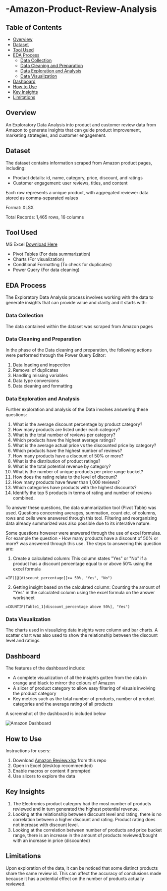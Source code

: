 # -Amazon-Product-Review-Analysis

## Table of Contents
- [Overview](https://github.com/ayodelezeke/-Amazon-Product-Review-Analysis/blob/main/README.md#overview)
- [Dataset](https://github.com/ayodelezeke/-Amazon-Product-Review-Analysis/blob/main/README.md#dataset)
- [Tool Used](https://github.com/ayodelezeke/-Amazon-Product-Review-Analysis/blob/main/README.md#tool-used)
- [EDA Process](https://github.com/ayodelezeke/-Amazon-Product-Review-Analysis/blob/main/README.md#eda-process)
  - [Data Collection](https://github.com/ayodelezeke/-Amazon-Product-Review-Analysis/blob/main/README.md#data-collection)
  - [Data Cleaning and Preparation](https://github.com/ayodelezeke/-Amazon-Product-Review-Analysis/blob/main/README.md#data-cleaning-and-preparation)
  - [Data Exploration and Analysis](https://github.com/ayodelezeke/-Amazon-Product-Review-Analysis/blob/main/README.md#data-exploration-and-analysis)
  - [Data Visualization](https://github.com/ayodelezeke/-Amazon-Product-Review-Analysis/blob/main/README.md#data-visualization)
 - [Dashboard](https://github.com/ayodelezeke/-Amazon-Product-Review-Analysis/blob/main/README.md#dashboard)
 - [How to Use](https://github.com/ayodelezeke/-Amazon-Product-Review-Analysis/blob/main/README.md#how-to-use)
 - [Key Insights](https://github.com/ayodelezeke/-Amazon-Product-Review-Analysis/blob/main/README.md#key-insights)
 - [Limitations](https://github.com/ayodelezeke/-Amazon-Product-Review-Analysis/blob/main/README.md#limitations)

 
## Overview
An Exploratory Data Analysis into product and customer review data from Amazon to generate insights that can guide product improvement, marketing strategies, and customer engagement.

## Dataset
The dataset contains information scraped from Amazon product pages, including: 
- Product details: id, name, category, price, discount, and ratings 
- Customer engagement: user reviews, titles, and content 

Each row represents a unique product, with aggregated reviewer data stored as comma-separated values 

Format: XLSX

Total Records: 1,465 rows, 16 columns

## Tool Used
MS Excel [Download Here](https://www.microsoft.com/en-us/microsoft-365/excel)
- Pivot Tables (For data summarization)
- Charts (For visualization)
- Conditional Formatting (To check for duplicates)
- Power Query (For data cleaning)


## EDA Process
The Exploratory Data Analysis process involves working with the data to generate insights that can provide value and clarity and it starts with:

### Data Collection
The data contained within the dataset was scraped from Amazon pages

### Data Cleaning and Preparation
In the phase of the Data cleaning and preparation, the following actions were performed through the Power Query Editor:
  1. Data loading and inspection
  2. Removal of duplicates
  3. Handling missing variables
  4. Data type conversions
  5. Data cleaning and formatting

### Data Exploration and Analysis
Further exploration and analysis of the Data involves answering these questions:
1. What is the average discount percentage by product category? 
2. How many products are listed under each category? 
3. What is the total number of reviews per category?  
4. Which products have the highest average ratings? 
5. What is the average actual price vs the discounted price by category? 
6. Which products have the highest number of reviews? 
7. How many products have a discount of 50% or more? 
8. What is the distribution of product ratings? 
9. What is the total potential revenue by category? 
10. What is the number of unique products per price range bucket? 
11. How does the rating relate to the level of discount? 
12. How many products have fewer than 1,000 reviews? 
13. Which categories have products with the highest discounts? 
14. Identify the top 5 products in terms of rating and number of reviews combined.

To answer these questions, the data summarization tool (Pivot Table) was used. Questions concerning averages, summation, count etc. of columns, rows and cells were answered through this tool. Filtering and reorganizing data already summarized was also possible due to its interative nature. 

Some questions however were answered through the use of excel formulas. For example the question - How many products have a discount of 50% or more? was answered through this use. The steps to answering this question are:
1. Create a calculated column: This column states "Yes" or "No" if a product has a discount percentage equal to or above 50% using the excel formula
``` EXCEL
=IF([@[discount_percentage]]>= 50%, "Yes", "No")
``` 
2. Getting insight based on the calculated column: Counting the amount of "Yes" in the calculated column using the excel formula on the answer worksheet
``` EXCEL
=COUNTIF(Table1_1[discount_percentage above 50%], "Yes")
```

### Data Visualization
The charts used in visualizing data insights were column and bar charts. A scatter chart was also used to show the relationship between the discount level and ratings.

## Dashboard
The features of the dashboard include:
- A complete visualization of all the insights gotten from the data in orange and black to mirror the colours of Amazon
- A slicer of product category to allow easy filtering of visuals involving the product category
- Key metrics such as the total number of products, number of product categories and the average rating of all products

A screenshot of the dashboard is included below

![Amazon Dashboard](https://github.com/user-attachments/assets/c41f32eb-2c32-4aed-9b8d-a60f7fb61673)

## How to Use
Instructions for users:
1. Download [Amazon Review.xlsx](https://github.com/ayodelezeke/-Amazon-Product-Review-Analysis/blob/main/Amazon%20Review.xlsx) from this repo
2. Open in Excel (desktop recommended)
3. Enable macros or content if prompted
4. Use slicers to explore the data

## Key Insights
1. The Electronics product category had the most number of products reviewed and in turn generated the highest potential revenue.
2. Looking at the relationship between discount level and rating, there is no correlation between a higher discount and rating. Product rating does not increase with discount level.
3. Looking at the correlation between number of products and price bucket range, there is an increase in the amount of products reviewed/bought with an increase in price (discounted)

## Limitations
Upon exploration of the data, it can be noticed that some distinct products share the same review id. This can affect the accuracy of conclusions made because it has a potential effect on the number of products actually reviewed.
    
